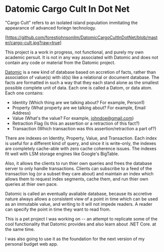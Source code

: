# Datomic Cargo Cult In Dot Net

"Cargo Cult" refers to an isolated island population immitating the appearance of advanced foriegn technology. 

[https://github.com/forestjohnsonilm/DatomicCargoCultInDotNet/blob/master/cargo-cult.jpg?raw=true]

This project is a work in progress, not functional, and purely my own academic persuit. It is not in any way associated with Datomic and does not contain any code or material from the Datomic project.

[Datomic](http://www.datomic.com/) is a new kind of database based on accretion of facts, rather than association of value(s) with id(s) like a relational or document database. The facts are formatted in such a way that they each stand alone as the smallest possible complete unit of data. Each one is called a Datom, or data atom. Each one contains: 

* Identity        (Which thing are we talking about? For example, Person1)
* Property        (What property are we talking about? For example, Email Address)
* Value           (What's the value? For example, johndoe@gmail.com)
* Retraction Flag (Is this an assertion or a retraction of this fact?)
* Transaction     (Which transaction was this assertion/retraction a part of?)

There are indexes on Identity, Property, Value, and Transaction.  Each index is useful for a different kind of query, and since it is write-only, the indexes are completely cache-able with zero cache coherence issues. The indexes fit well with LSM storage engines like Google's BigTable. 

Also, it allows the clients to run thier own queries and frees the database server to only handle transactions. Clients can subscribe to a feed of the transaction log (or a subset they care about) and maintain an index which allows them to request index segments, cache them, and run thier own queries at thier own pace. 

Datomic is called an eventually avaliable database, because its accretive nature always allows a consistent view of a point in time which can be used as an immutable value, and writing to it will not impede readers. A reader can specify the point in time they want to read from.

This is a pet project I was working on -- an attempt to replicate some of the cool functionality that Datomic provides and also learn about .NET Core. at the same time.

I was also going to use it as the foundation for the next version of my personal budget web app. 



